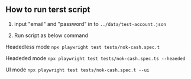 ## How to run terst script

1. input "email" and "password" in to `../data/test-account.json`

2. Run script as below command

Headedless mode 
`npx playwright test tests/nok-cash.spec.t`

Headeded mode 
`npx playwright test tests/nok-cash.spec.ts --heaeded`

UI mode 
`npx playwright test tests/nok-cash.spec.t --ui`

